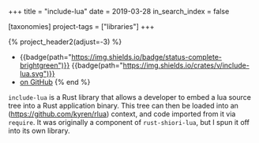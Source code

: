+++
title = "include-lua"
date = 2019-03-28
in_search_index = false

[taxonomies]
project-tags = ["libraries"]
+++

{% project_header2(adjust=-3) %}
- {{badge(path="https://img.shields.io/badge/status-complete-brightgreen")}} {{badge(path="https://img.shields.io/crates/v/include-lua.svg")}}
- [on GitHub](https://github.com/AlphaModder/include-lua)
{% end %}

`include-lua` is a Rust library that allows a developer to embed a lua source tree into a Rust application binary. This tree can then be loaded into an (https://github.com/kyren/rlua) context, and code imported from it via `require`. It was originally a component of `rust-shiori-lua`, but I spun it off into its own library.